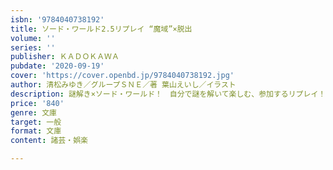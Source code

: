 ```yaml
---
isbn: '9784040738192'
title: ソード・ワールド2.5リプレイ “魔域”×脱出
volume: ''
series: ''
publisher: ＫＡＤＯＫＡＷＡ
pubdate: '2020-09-19'
cover: 'https://cover.openbd.jp/9784040738192.jpg'
author: 清松みゆき／グループＳＮＥ／著 葉山えいし／イラスト
description: 謎解き×ソード・ワールド！　自分で謎を解いて楽しむ、参加するリプレイ！
price: '840'
genre: 文庫
target: 一般
format: 文庫
content: 諸芸・娯楽

---
```

